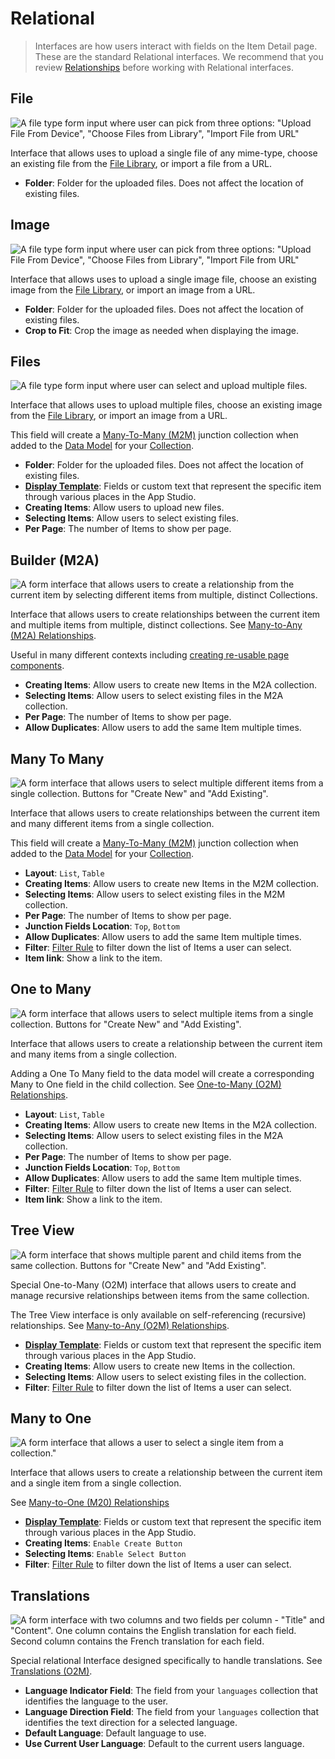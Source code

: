 # Relational

> Interfaces are how users interact with fields on the Item Detail page. These are the standard Relational interfaces.
> We recommend that you review [Relationships](/app/data-model/relationships) before working with Relational interfaces.

## File

![A file type form input where user can pick from three options: "Upload File From Device", "Choose Files from Library", "Import File from URL"](https://cdn.directus.io/docs/v9/configuration/data-model/fields/interfaces-20230308/interface-file.webp)

Interface that allows uses to upload a single file of any mime-type, choose an existing file from the
[File Library](/app/file-library), or import a file from a URL.

- **Folder**: Folder for the uploaded files. Does not affect the location of existing files.

## Image

![A file type form input where user can pick from three options: "Upload File From Device", "Choose Files from Library", "Import File from URL"](https://cdn.directus.io/docs/v9/configuration/data-model/fields/interfaces-20230308/interface-image.webp)

Interface that allows uses to upload a single image file, choose an existing image from the
[File Library](/app/file-library), or import an image from a URL.

- **Folder**: Folder for the uploaded files. Does not affect the location of existing files.
- **Crop to Fit**: Crop the image as needed when displaying the image.

## Files

![A file type form input where user can select and upload multiple files.](https://cdn.directus.io/docs/v9/configuration/data-model/fields/interfaces-20230308/interface-files.webp)

Interface that allows uses to upload multiple files, choose an existing image from the
[File Library](/app/file-library), or import an image from a URL.

This field will create a [Many-To-Many (M2M)](/app/data-model/relationships#many-to-many-m2m) junction collection when
added to the [Data Model](/app/data-model) for your [Collection](/app/data-model/collections).

- **Folder**: Folder for the uploaded files. Does not affect the location of existing files.
- [**Display Template**](/app/display-templates): Fields or custom text that represent the specific item through various
  places in the App Studio.
- **Creating Items**: Allow users to upload new files.
- **Selecting Items**: Allow users to select existing files.
- **Per Page**: The number of Items to show per page.

## Builder (M2A)

![A form interface that allows users to create a relationship from the current item by selecting different items from multiple, distinct Collections.](https://cdn.directus.io/docs/v9/configuration/data-model/fields/interfaces-20230308/interface-m2a.webp)

Interface that allows users to create relationships between the current item and multiple items from multiple, distinct
collections. See [Many-to-Any (M2A) Relationships](/app/data-model/relationships#many-to-any-m2a).

Useful in many different contexts including
[creating re-usable page components](/guides/headless-cms/reusable-components).

- **Creating Items**: Allow users to create new Items in the M2A collection.
- **Selecting Items**: Allow users to select existing files in the M2A collection.
- **Per Page**: The number of Items to show per page.
- **Allow Duplicates**: Allow users to add the same Item multiple times.

## Many To Many

![A form interface that allows users to select multiple different items from a single collection. Buttons for "Create New" and "Add Existing".](https://cdn.directus.io/docs/v9/configuration/data-model/fields/interfaces-20230308/interface-m2m.webp)

Interface that allows users to create relationships between the current item and many different items from a single
collection.

This field will create a [Many-To-Many (M2M)](/app/data-model/relationships#many-to-many-m2m) junction collection when
added to the [Data Model](/app/data-model) for your [Collection](/app/data-model/collections).

- **Layout**: `List`, `Table`
- **Creating Items**: Allow users to create new Items in the M2M collection.
- **Selecting Items**: Allow users to select existing files in the M2M collection.
- **Per Page**: The number of Items to show per page.
- **Junction Fields Location**: `Top`, `Bottom`
- **Allow Duplicates**: Allow users to add the same Item multiple times.
- **Filter**: [Filter Rule](/reference/filter-rules) to filter down the list of Items a user can select.
- **Item link**: Show a link to the item.

## One to Many

![A form interface that allows users to select multiple items from a single collection. Buttons for "Create New" and "Add Existing".](https://cdn.directus.io/docs/v9/configuration/data-model/fields/interfaces-20230308/interface-o2m.webp)

Interface that allows users to create a relationship between the current item and many items from a single collection.

Adding a One To Many field to the data model will create a corresponding Many to One field in the child collection. See
[One-to-Many (O2M) Relationships](/app/data-model/relationships#one-to-many-o2m).

- **Layout**: `List`, `Table`
- **Creating Items**: Allow users to create new Items in the M2A collection.
- **Selecting Items**: Allow users to select existing files in the M2A collection.
- **Per Page**: The number of Items to show per page.
- **Junction Fields Location**: `Top`, `Bottom`
- **Allow Duplicates**: Allow users to add the same Item multiple times.
- **Filter**: [Filter Rule](/reference/filter-rules) to filter down the list of Items a user can select.
- **Item link**: Show a link to the item.

## Tree View

![A form interface that shows multiple parent and child items from the same collection. Buttons for "Create New" and "Add Existing".](https://cdn.directus.io/docs/v9/configuration/data-model/fields/interfaces-20230308/interface-treeview.webp)

Special One-to-Many (O2M) interface that allows users to create and manage recursive relationships between items from
the same collection.

The Tree View interface is only available on self-referencing (recursive) relationships. See
[Many-to-Any (O2M) Relationships](/app/data-model/relationships#many-to-any-m2a).

- [**Display Template**](/app/display-templates): Fields or custom text that represent the specific item through various
  places in the App Studio.
- **Creating Items**: Allow users to create new Items in the collection.
- **Selecting Items**: Allow users to select existing files in the collection.
- **Filter**: [Filter Rule](/reference/filter-rules) to filter down the list of Items a user can select.

## Many to One

![A form interface that allows a user to select a single item from a collection."](https://cdn.directus.io/docs/v9/configuration/data-model/fields/interfaces-20230308/interface-m2o.webp)

Interface that allows users to create a relationship between the current item and a single item from a single
collection.

See [Many-to-One (M20) Relationships](/app/data-model/relationships#many-to-one-m2o)

- [**Display Template**](/app/display-templates): Fields or custom text that represent the specific item through various
  places in the App Studio.
- **Creating Items**: `Enable Create Button`
- **Selecting Items**: `Enable Select Button`
- **Filter**: [Filter Rule](/reference/filter-rules) to filter down the list of Items a user can select.

## Translations

![A form interface with two columns and two fields per column - "Title" and "Content". One column contains the English translation for each field. Second column contains the French translation for each field.](https://cdn.directus.io/docs/v9/configuration/data-model/fields/interfaces-20230308/interface-translations.webp)

Special relational Interface designed specifically to handle translations. See
[Translations (O2M)](/app/data-model/relationships#translations-o2m).

- **Language Indicator Field**: The field from your `languages` collection that identifies the language to the user.
- **Language Direction Field**: The field from your `languages` collection that identifies the text direction for a
  selected language.
- **Default Language**: Default language to use.
- **Use Current User Language**: Default to the current users language.
